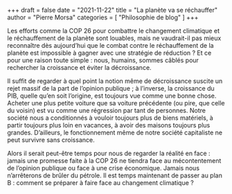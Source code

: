 +++
draft       = false
date        = "2021-11-22"
title       = "La planète va se réchauffer"
author      = "Pierre Morsa"
categories  = [ "Philosophie de blog" ]
+++

Les efforts comme la COP 26 pour combattre le changement climatique et le réchauffement de la planète sont louables, mais ne vaudrait-il pas mieux reconnaître dès aujourd’hui que le combat contre le réchauffement de la planète est impossible à gagner avec une stratégie de réduction ? Et ce pour une raison toute simple : nous, humains, sommes câblés pour rechercher la croissance et éviter la décroissance.

Il suffit de regarder à quel point la notion même de décroissance suscite un rejet massif de la part de l’opinion publique ; à l’inverse, la croissance du PIB, quelle qu’en soit l’origine, est toujours vue comme une bonne chose. Acheter une plus petite voiture que sa voiture précédente (ou pire, que celle du voisin) est vu comme une régression par tant de personnes. Notre société nous a conditionnés à vouloir toujours plus de biens matériels, à partir toujours plus loin en vacances, à avoir des maisons toujours plus grandes. D’ailleurs, le fonctionnement même de notre société capitaliste ne peut survivre sans croissance.

Alors il serait peut-être temps pour nous de regarder la réalité en face : jamais une promesse faite à la COP 26 ne tiendra face au mécontentement de l’opinion publique ou face à une crise économique. Jamais nous n’arrêterons de brûler du pétrole. Il est temps maintenant de passer au plan B : comment se préparer à faire face au changement climatique ?
